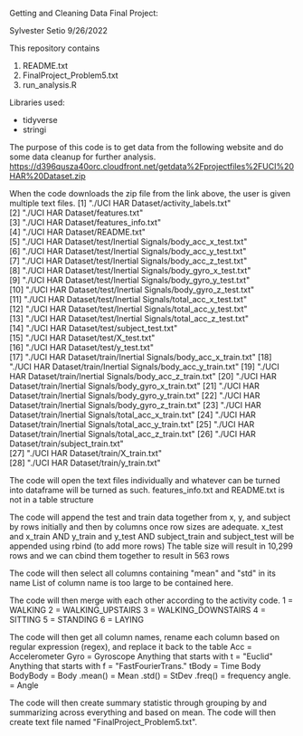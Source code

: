 Getting and Cleaning Data Final Project:

Sylvester Setio
9/26/2022

This repository contains
1. README.txt
2. FinalProject_Problem5.txt
3. run_analysis.R

Libraries used:
- tidyverse
- stringi

The purpose of this code is to get data from the following website and do some data cleanup for further analysis. https://d396qusza40orc.cloudfront.net/getdata%2Fprojectfiles%2FUCI%20HAR%20Dataset.zip

When the code downloads the zip file from the link above, the user is given multiple text files.
     [1] "./UCI HAR Dataset/activity_labels.txt"                         
     [2] "./UCI HAR Dataset/features.txt"                                
     [3] "./UCI HAR Dataset/features_info.txt"                           
     [4] "./UCI HAR Dataset/README.txt"                                  
     [5] "./UCI HAR Dataset/test/Inertial Signals/body_acc_x_test.txt"   
     [6] "./UCI HAR Dataset/test/Inertial Signals/body_acc_y_test.txt"   
     [7] "./UCI HAR Dataset/test/Inertial Signals/body_acc_z_test.txt"   
     [8] "./UCI HAR Dataset/test/Inertial Signals/body_gyro_x_test.txt"  
     [9] "./UCI HAR Dataset/test/Inertial Signals/body_gyro_y_test.txt"  
    [10] "./UCI HAR Dataset/test/Inertial Signals/body_gyro_z_test.txt"  
    [11] "./UCI HAR Dataset/test/Inertial Signals/total_acc_x_test.txt"  
    [12] "./UCI HAR Dataset/test/Inertial Signals/total_acc_y_test.txt"  
    [13] "./UCI HAR Dataset/test/Inertial Signals/total_acc_z_test.txt"  
    [14] "./UCI HAR Dataset/test/subject_test.txt"                       
    [15] "./UCI HAR Dataset/test/X_test.txt"                             
    [16] "./UCI HAR Dataset/test/y_test.txt"                             
    [17] "./UCI HAR Dataset/train/Inertial Signals/body_acc_x_train.txt" 
    [18] "./UCI HAR Dataset/train/Inertial Signals/body_acc_y_train.txt" 
    [19] "./UCI HAR Dataset/train/Inertial Signals/body_acc_z_train.txt" 
    [20] "./UCI HAR Dataset/train/Inertial Signals/body_gyro_x_train.txt"
    [21] "./UCI HAR Dataset/train/Inertial Signals/body_gyro_y_train.txt"
    [22] "./UCI HAR Dataset/train/Inertial Signals/body_gyro_z_train.txt"
    [23] "./UCI HAR Dataset/train/Inertial Signals/total_acc_x_train.txt"
    [24] "./UCI HAR Dataset/train/Inertial Signals/total_acc_y_train.txt"
    [25] "./UCI HAR Dataset/train/Inertial Signals/total_acc_z_train.txt"
    [26] "./UCI HAR Dataset/train/subject_train.txt"                     
    [27] "./UCI HAR Dataset/train/X_train.txt"                           
    [28] "./UCI HAR Dataset/train/y_train.txt"   
  
The code will open the text files individually and whatever can be turned into dataframe will be turned as such.
    features_info.txt and README.txt is not in a table structure
    
    
The code will append the test and train data together from x, y, and subject by rows initially and then by columns once row sizes are adequate.
    x_test and x_train AND y_train and y_test AND subject_train and subject_test will be appended using rbind (to add more rows)
    The table size will result in 10,299 rows and we can cbind them together to result in 563 rows

The code will then select all columns containing "mean" and "std" in its name
    List of column name is too large to be contained here.
    
The code will then merge with each other according to the activity code.
    1 = WALKING
    2 = WALKING_UPSTAIRS
    3 = WALKING_DOWNSTAIRS
    4 = SITTING
    5 = STANDING
    6 = LAYING
    
The code will then get all column names, rename each column based on regular expression (regex), and replace it back to the table
    Acc = Accelerometer
    Gyro = Gyroscope
    Anything that starts with t = "Euclid"
    Anything that starts with f = "FastFourierTrans."
    tBody = Time Body
    BodyBody = Body
    .mean() = Mean
    .std() = StDev
    .freq() = frequency
    angle. = Angle

The code will then create summary statistic through grouping by and summarizing across everything and based on mean.
The code will then create text file named "FinalProject_Problem5.txt".
